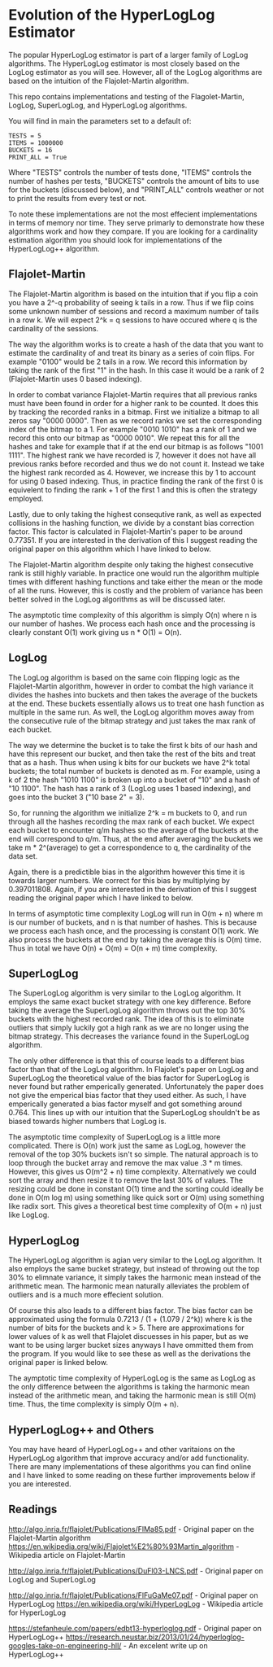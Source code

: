 # Evolution of the HyperLogLog Estimator
The popular HyperLogLog estimator is part of a larger family of LogLog algorithms. The HyperLogLog estimator is most closely based on the LogLog estimator as you will see. However, all of the LogLog algorithms are based on the intuition of the Flajolet-Martin algorithm.

This repo contains implementations and testing of the Flagolet-Martin, LogLog, SuperLogLog, and HyperLogLog algorithms.

You will find in main the parameters set to a default of:
```
TESTS = 5
ITEMS = 1000000
BUCKETS = 16
PRINT_ALL = True
```
Where "TESTS" controls the number of tests done, "ITEMS" controls the number of hashes per tests, "BUCKETS" controls the amount of bits to use for the buckets (discussed below), and "PRINT_ALL" controls weather or not to print the results from every test or not.

To note these implementations are not the most effecient implementations in terms of memory nor time. They serve primarly to demonstrate how these algorithms work and how they compare. If you are looking for a cardinality estimation algorithm you should look for implementations of the HyperLogLog++ algorithm.

## Flajolet-Martin
The Flajolet-Martin algorithm is based on the intuition that if you flip a coin you have a 2^-q probability of seeing k tails in a row. Thus if we flip coins some unknown number of sessions and record a maximum number of tails in a row k. We will expect 2^k = q sessions to have occured where q is the cardinality of the sessions.

The way the algorithm works is to create a hash of the data that you want to estimate the cardinality of and treat its binary as a series of coin flips. For example "0100" would be 2 tails in a row. We record this information by taking the rank of the first "1" in the hash. In this case it would be a rank of 2 (Flajolet-Martin uses 0 based indexing).

In order to combat variance Flajolet-Martin requires that all previous ranks must have been found in order for a higher rank to be counted. It does this by tracking the recorded ranks in a bitmap. First we initialize a bitmap to all zeros say "0000 0000". Then as we record ranks we set the corresponding index of the bitmap to a 1. For example "0010 1010" has a rank of 1 and we record this onto our bitmap as "0000 0010". We repeat this for all the hashes and take for example that if at the end our bitmap is as follows "1001 1111". The highest rank we have recorded is 7, however it does not have all previous ranks before recorded and thus we do not count it. Instead we take the highest rank recorded as 4. However, we increase this by 1 to account for using 0 based indexing. Thus, in practice finding the rank of the first 0 is equivelent to finding the rank + 1 of the first 1 and this is often the strategy employed.

Lastly, due to only taking the highest consequtive rank, as well as expected collisions in the hashing function, we divide by a constant bias correction factor. This factor is calculated in Flajolet-Martin's paper to be around 0.77351. If you are interested in the derivation of this I suggest reading the original paper on this algorithm which I have linked to below.

The Flajolet-Martin algorithm despite only taking the highest consecutive rank is still highly variable. In practice one would run the algorithm multiple times with different hashing functions and take either the mean or the mode of all the runs. However, this is costly and the problem of variance has been better solved in the LogLog algorithms as will be discussed later.

The asymptotic time complexity of this algorithm is simply O(n) where n is our number of hashes. We process each hash once and the processing is clearly constant O(1) work giving us n * O(1) = O(n). 

## LogLog
The LogLog algorithm is based on the same coin flipping logic as the Flajolet-Martin algorithm, however in order to combat the high variance it divides the hashes into buckets and then takes the average of the buckets at the end. These buckets essentially allows us to treat one hash function as multiple in the same run. As well, the LogLog algorithm moves away from the consecutive rule of the bitmap strategy and just takes the max rank of each bucket.

The way we determine the bucket is to take the first k bits of our hash and have this represent our bucket, and then take the rest of the bits and treat that as a hash. Thus when using k bits for our buckets we have 2^k total buckets; the total number of buckets is denoted as m. For example, using a k of 2 the hash "1010 1100" is broken up into a bucket of "10" and a hash of "10 1100". The hash has a rank of 3 (LogLog uses 1 based indexing), and goes into the bucket 3 ("10 base 2" = 3).

So, for running the algorithm we initialize 2^k = m buckets to 0, and run through all the hashes recording the max rank of each bucket. We expect each bucket to encounter q/m hashes so the average of the buckets at the end will correspond to q/m. Thus, at the end after averaging the buckets we take m * 2^(average) to get a correspondence to q, the cardinality of the data set.

Again, there is a predictible bias in the algorithm however this time it is towards larger numbers. We correct for this bias by multiplying by 0.397011808. Again, if you are interested in the derivation of this I suggest reading the original paper which I have linked to below.

In terms of asymptotic time complexity LogLog will run in O(m + n) where m is our number of buckets, and n is that number of hashes. This is because we process each hash once, and the processing is constant O(1) work. We also process the buckets at the end by taking the average this is O(m) time. Thus in total we have O(n) + O(m) = O(n + m) time complexity.

## SuperLogLog
The SuperLogLog algorithm is very similar to the LogLog algorithm. It employs the same exact bucket strategy with one key difference. Before taking the average the SuperLogLog algorithm throws out the top 30% buckets with the highest recorded rank. The idea of this is to eliminate outliers that simply luckily got a high rank as we are no longer using the bitmap strategy. This decreases the variance found in the SuperLogLog algorithm.

The only other difference is that this of course leads to a different bias factor than that of the LogLog algorithm. In Flajolet's paper on LogLog and SuperLogLog the theoretical value of the bias factor for SuperLogLog is never found but rather emperically generated. Unfortunately the paper does not give the emperical bias factor that they used either. As such, I have emperically generated a bias factor myself and got something around 0.764. This lines up with our intuition that the SuperLogLog shouldn't be as biased towards higher numbers that LogLog is.

The asymptotic time complexity of SuperLogLog is a little more complicated. There is O(n) work just the same as LogLog, however the removal of the top 30% buckets isn't so simple. The natural approach is to loop through the bucket array and remove the max value .3 * m times. However, this gives us O(m^2 + n) time complexity. Alternatively we could sort the array and then resize it to remove the last 30% of values. The resizing could be done in constant O(1) time and the sorting could ideally be done in O(m log m) using something like quick sort or O(m) using something like radix sort. This gives a theoretical best time complexity of O(m + n) just like LogLog.

## HyperLogLog
The HyperLogLog algorithm is agian very similar to the LogLog algorithm. It also employs the same bucket strategy, but instead of throwing out the top 30% to elimnate variance, it simply takes the harmonic mean instead of the arithmetic mean. The harmonic mean naturally alleviates the problem of outliers and is a much more effecient solution.

Of course this also leads to a different bias factor. The bias factor can be approximated using the formula 0.7213 / (1 + (1.079 / 2^k)) where k is the number of bits for the buckets and k > 5. There are approximations for lower values of k as well that Flajolet discuesses in his paper, but as we want to be using larger bucket sizes anyways I have ommitted them from the program. If you would like to see these as well as the derivations the original paper is linked below.

The aymptotic time complexity of HyperLogLog is the same as LogLog as the only difference between the algorithms is taking the harmonic mean instead of the arithmetic mean, and taking the harmonic mean is still O(m) time. Thus, the time complexity is simply O(m + n).

## HyperLogLog++ and Others
You may have heard of HyperLogLog++ and other varitaions on the HyperLogLog algorithm that improve accuracy and/or add functionality. There are many implementations of these algorithms you can find online and I have linked to some reading on these further improvements below if you are interested.

## Readings
http://algo.inria.fr/flajolet/Publications/FlMa85.pdf - Original paper on the Flajolet-Martin algorithm
https://en.wikipedia.org/wiki/Flajolet%E2%80%93Martin_algorithm - Wikipedia article on Flajolet-Martin

http://algo.inria.fr/flajolet/Publications/DuFl03-LNCS.pdf - Original paper on LogLog and SuperLogLog

http://algo.inria.fr/flajolet/Publications/FlFuGaMe07.pdf - Original paper on HyperLogLog
https://en.wikipedia.org/wiki/HyperLogLog - Wikipedia article for HyperLogLog

https://stefanheule.com/papers/edbt13-hyperloglog.pdf - Original paper on HyperLogLog++
https://research.neustar.biz/2013/01/24/hyperloglog-googles-take-on-engineering-hll/ - An excelent write up on HyperLogLog++
